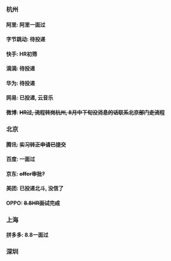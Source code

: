 ### 杭州

#### 阿里: 阿里一面过
#### 字节跳动: 待投递
#### 快手: HR初筛
#### 滴滴: 待投递
#### 华为: 待投递
#### 网易: 已投递, 云音乐
#### 微博: ~~HR过, 流程转岗杭州, 8月中下旬没消息的话联系北京部门走流程~~


### 北京
#### 腾讯: ~~实习转正申请已提交~~
#### 百度: 一面过
#### 京东: ~~offer审批?~~
#### 美团: 已投递北斗, 没信了
#### OPPO: ~~8.8HR面试完成~~

### 上海
#### 拼多多: 8.8一面过

### 深圳
